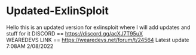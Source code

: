 # Updated-ExlinSploit
Hello this is an updated version for exlinsploit where I will add updates and stuff for it
DISCORD == https://discord.gg/acXJ7T95uX  
WEAREDEVS LINK == https://wearedevs.net/forum/t/24564 
Latest update 7:08AM 2/08/2022
